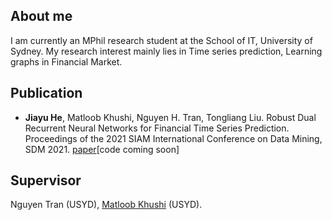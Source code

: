 ## About me

I am currently an MPhil research student at the School of IT, University of Sydney. 
My research interest mainly lies in Time series prediction, Learning graphs in Financial Market.

## Publication

- **Jiayu He**, Matloob Khushi, Nguyen H. Tran, Tongliang Liu. Robust Dual Recurrent Neural Networks for Financial Time Series Prediction. Proceedings of the 2021 SIAM International Conference on Data Mining, SDM 2021. [paper](https://doi.org/10.1137/1.9781611976700.84)[code coming soon]

## Supervisor

Nguyen Tran (USYD), [Matloob Khushi](https://mkhushi.github.io/) (USYD).
